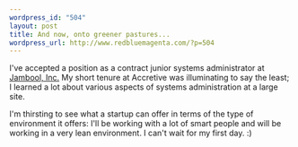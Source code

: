 ```yaml
--- 
wordpress_id: "504"
layout: post
title: And now, onto greener pastures...
wordpress_url: http://www.redbluemagenta.com/?p=504
---
```

I've accepted a position as a contract junior systems administrator at <a href="http://www.jambool.com/">Jambool, Inc.</a>  My short tenure at Accretive was illuminating to say the least; I learned a lot about various aspects of systems administration at a large site.

I'm thirsting to see what a startup can offer in terms of the type of environment it offers: I'll be working with a lot of smart people and will be working in a very lean environment.  I can't wait for my first day. :)
